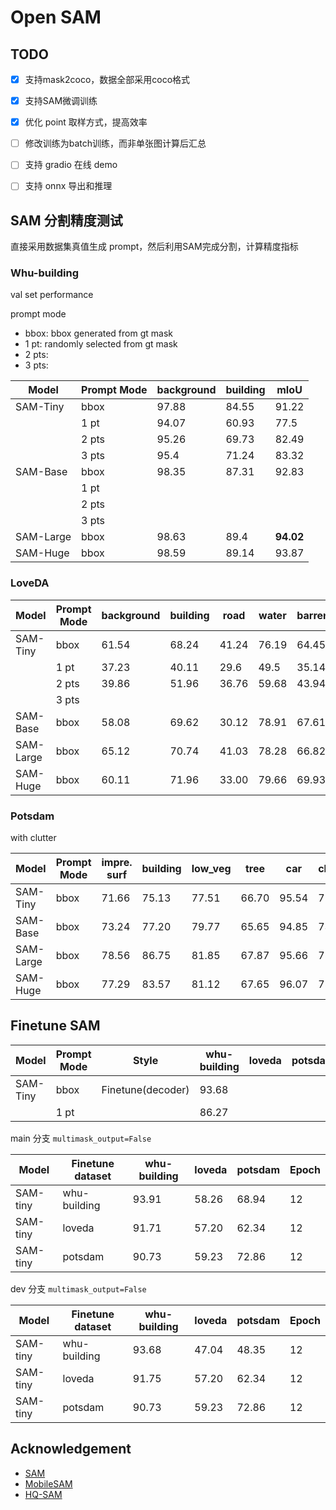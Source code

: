 # Open SAM


## TODO

- [x] 支持mask2coco，数据全部采用coco格式
- [x] 支持SAM微调训练
- [x] 优化 point 取样方式，提高效率
- [ ] 修改训练为batch训练，而非单张图计算后汇总
- [ ] 支持 gradio 在线 demo
- [ ] 支持 onnx 导出和推理



## SAM 分割精度测试

直接采用数据集真值生成 prompt，然后利用SAM完成分割，计算精度指标

### Whu-building 

val set performance

prompt mode

- bbox: bbox generated from gt mask
- 1 pt: randomly selected from gt mask
- 2 pts:
- 3 pts: 


| Model     | Prompt Mode | background | building | mIoU      |
| --------- | ----------- | ---------- | -------- | --------- |
| SAM-Tiny  | bbox        | 97.88      | 84.55    | 91.22     |
|           | 1 pt        | 94.07      | 60.93    | 77.5      |
|           | 2 pts       | 95.26      | 69.73    | 82.49     |
|           | 3 pts       | 95.4       | 71.24    | 83.32     |
| SAM-Base  | bbox        | 98.35      | 87.31    | 92.83     |
|           | 1 pt        |            |          |           |
|           | 2 pts       |            |          |           |
|           | 3 pts       |            |          |           |
| SAM-Large | bbox        | 98.63      | 89.4     | **94.02** |
| SAM-Huge  | bbox        | 98.59      | 89.14    | 93.87     |



### LoveDA

| Model     | Prompt Mode | background | building | road  | water | barren | forest | agricultural | mIoU      |
| --------- | ----------- | ---------- | -------- | ----- | ----- | ------ | ------ | ------------ | --------- |
| SAM-Tiny  | bbox        | 61.54      | 68.24    | 41.24 | 76.19 | 64.45  | 55.96  | 73.2         | 62.97     |
|           | 1 pt        | 37.23      | 40.11    | 29.6  | 49.5  | 35.14  | 28.67  | 26.14        | 35.2      |
|           | 2 pts       | 39.86      | 51.96    | 36.76 | 59.68 | 43.94  | 33.51  | 49.4         | 45.02     |
|           | 3 pts       |            |          |       |       |        |        |              |           |
| SAM-Base  | bbox        | 58.08      | 69.62    | 30.12 | 78.91 | 67.61  | 58.94  | 77.11        | 62.91     |
| SAM-Large | bbox        | 65.12      | 70.74    | 41.03 | 78.28 | 66.82  | 59.27  | 78.93        | **65.74** |
| SAM-Huge  | bbox        | 60.11      | 71.96    | 33.00 | 79.66 | 69.93  | 60.20  | 80.67        | 65.08     |



### Potsdam

with clutter

| Model     | Prompt Mode | impre. surf | building | low_veg | tree  | car   | clutter | mIoU      |
| --------- | ----------- | ----------- | -------- | ------- | ----- | ----- | ------- | --------- |
| SAM-Tiny  | bbox        | 71.66       | 75.13    | 77.51   | 66.70 | 95.54 | 71.30   | 76.31     |
| SAM-Base  | bbox        | 73.24       | 77.20    | 79.77   | 65.65 | 94.85 | 73.14   | 77.31     |
| SAM-Large | bbox        | 78.56       | 86.75    | 81.85   | 67.87 | 95.66 | 75.67   | **81.00** |
| SAM-Huge  | bbox        | 77.29       | 83.57    | 81.12   | 67.65 | 96.07 | 75.33   | 80.17     |


## Finetune SAM


| Model    | Prompt Mode | Style             | whu-building | loveda | potsdam | Epoch |
| -------- | ----------- | ----------------- | ------------ | ------ | ------- | ----- |
| SAM-Tiny | bbox        | Finetune(decoder) | 93.68        |        |         |       |
|          | 1 pt        |                   | 86.27        |        |         |       |


main 分支 `multimask_output=False`

| Model    | Finetune dataset | whu-building | loveda | potsdam | Epoch |
| -------- | ---------------- | ------------ | ------ | ------- | ----- |
| SAM-tiny | whu-building     | 93.91        | 58.26  | 68.94   | 12    |
| SAM-tiny | loveda           | 91.71        | 57.20  | 62.34   | 12    |
| SAM-tiny | potsdam          | 90.73        | 59.23  | 72.86   | 12    |


dev 分支 `multimask_output=False`

| Model    | Finetune dataset | whu-building | loveda | potsdam | Epoch |
| -------- | ---------------- | ------------ | ------ | ------- | ----- |
| SAM-tiny | whu-building     | 93.68        | 47.04  | 48.35   | 12    |
| SAM-tiny | loveda           | 91.75        | 57.20  | 62.34   | 12    |
| SAM-tiny | potsdam          | 90.73        | 59.23  | 72.86   | 12    |


## Acknowledgement

- [SAM](https://github.com/facebookresearch/segment-anything)
- [MobileSAM](https://github.com/ChaoningZhang/MobileSAM)
- [HQ-SAM](https://github.com/SysCV/sam-hq/tree/main)
